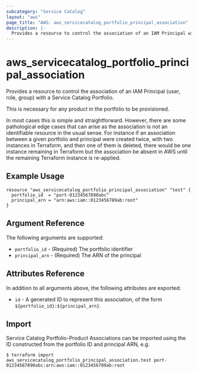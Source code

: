 ```yaml
---
subcategory: "Service Catalog"
layout: "aws"
page_title: "AWS: aws_servicecatalog_portfolio_principal_association"
description: |-
  Provides a resource to control the association of an IAM Principal with a Service Catalog Portfolio
---
```


# aws_servicecatalog_portfolio_principal_association

Provides a resource to control the association of an IAM Principal (user, role, group)
with a Service Catalog Portfolio.

This is necessary for any product in the portfolio to be provisioned.

In most cases this is simple and straightforward.
However, there are some pathological edge cases that can arise
as the association is not an identifiable resource in the usual sense.
For instance if an association between a given portfolio and principal were created twice,
with two instances in Terraform, and then one of them is deleted,
there would be one instance remaining in Terraform but
the association be absent in AWS until the remaining Terraform instance is re-applied.


## Example Usage

```hcl
resource "aws_servicecatalog_portfolio_principal_association" "test" {
  portfolio_id  = "port-01234567890abc"
  principal_arn = "arn:aws:iam::0123456789ab:root"
}
```

## Argument Reference

The following arguments are supported:

* `portfolio_id` - (Required) The portfolio identifier
* `principal_arn` - (Required) The ARN of the principal


## Attributes Reference

In addition to all arguments above, the following attributes are exported:

* `id` - A generated ID to represent this association, of the form `${portfolio_id}:${principal_arn}`.


## Import

Service Catalog Portfolio-Product Associations can be imported using the ID constructed
from the portfolio ID and principal ARN, e.g.

```
$ terraform import aws_servicecatalog_portfolio_principal_association.test port-01234567890abc:arn:aws:iam::0123456789ab:root
```

